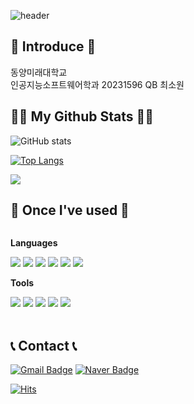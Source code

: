 ![header](https://capsule-render.vercel.app/api?type=venom&color=timeGradient&text=Sowon's%20Github&animation=twinkling&fontSize=35&fontColor=black&height=250)

## 📝 Introduce 📝
동양미래대학교<br>
인공지능소프트웨어학과 20231596 QB 최소원

## 👩‍💻 My Github Stats 👩‍💻
![GitHub stats](https://github-readme-stats.vercel.app/api?username=thdnjs0730&hide=contribs,prs&show_icons=true&theme=transparent)

[![Top Langs](https://github-readme-stats.vercel.app/api/top-langs/?username=thdnjs0730)](https://github.com/anuraghazra/github-readme-stats)

<img src="https://ghchart.rshah.org/6666ff/thdnjs0730" />

## 🔨 Once I've used 🔨
<div style="display:flex; flex-direction:column; align-items:flex-start;">
    <!-- Languages -->
    <p><strong>Languages</strong></p>
    <div>
        <img src="https://img.shields.io/badge/html5-E34F26?style=for-the-badge&logo=html5&logoColor=white"> 
        <img src="https://img.shields.io/badge/css-1572B6?style=for-the-badge&logo=css3&logoColor=white"> 
        <img src="https://img.shields.io/badge/Java-007396?style=for-the-badge&logo=Java&logoColor=white">
        <img src="https://img.shields.io/badge/mysql-4479A1?style=for-the-badge&logo=mysql&logoColor=white"> 
        <img src="https://img.shields.io/badge/python-3776AB?style=for-the-badge&logo=python&logoColor=white"> 
        <img src="https://img.shields.io/badge/c-A8B9CC?style=for-the-badge&logo=C&logoColor=white"> 
    </div>
    <!-- Tools -->
    <p><strong>Tools</strong></p>
    <div>
        <img src="https://img.shields.io/badge/Git-F05032.svg?&style=for-the-badge&logo=Git&logoColor=white">
        <img src="https://img.shields.io/badge/Eclipse%20IDE-2C2255.svg?&style=for-the-badge&logo=Eclipse%20IDE&logoColor=white">
        <img src="https://img.shields.io/badge/Visual%20Studio%20Code-007ACC.svg?&style=for-the-badge&logo=Visual%20Studio%20Code&logoColor=white">
        <img src="https://img.shields.io/badge/jupyter-F37626.svg?&style=for-the-badge&logo=jupyter&logoColor=white">
        <img src="https://img.shields.io/badge/pycharm-000000.svg?&style=for-the-badge&logo=pycharm&logoColor=white">
</div><br>
</div>

## 📞 Contact 📞
[![Gmail Badge](https://img.shields.io/badge/Gmail-d14836?style=for-the-badge&logo=Gmail&logoColor=white&link=mailto:kimsh1691@gmail.com)](mailto:choilsowon@gmail.com)
[![Naver Badge](https://img.shields.io/badge/Naver-03C75A?style=for-the-badge&logo=Naver&logoColor=white&link=mailto:rlatngus1691@naver.com)](mailto:choilsowon@naver.com)

  
[![Hits](https://hits.seeyoufarm.com/api/count/incr/badge.svg?url=https%3A%2F%2Fgithub.com%2Fthdnjs0730&count_bg=%23B6B6B6&title_bg=%23555555&icon=&icon_color=%23E1E1E1&title=hits&edge_flat=false)](https://hits.seeyoufarm.com)
